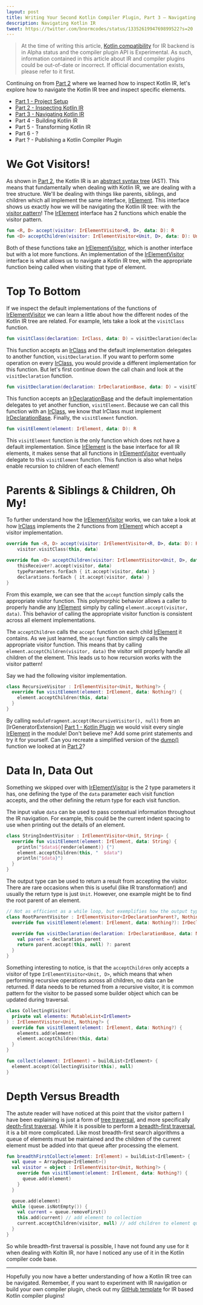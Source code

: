 ```yaml
---
layout: post
title: Writing Your Second Kotlin Compiler Plugin, Part 3 — Navigating Kotlin IR
description: Navigating Kotlin IR
tweet: https://twitter.com/bnormcodes/status/1335261994769899522?s=20
---
```


> At the time of writing this article, [Kotlin compatibility] for IR backend is in Alpha status and
> the compiler plugin API is Experimental. As such, information contained in this article about IR
> and compiler plugins could be out-of-date or incorrect. If official documentation exists, please
> refer to it first.

Continuing on from [Part 2] where we learned how to inspect Kotlin IR, let's explore how to navigate
the Kotlin IR tree and inspect specific elements.

- [Part 1 - Project Setup][Part 1]
- [Part 2 - Inspecting Kotlin IR][Part 2]
- [Part 3 - Navigating Kotlin IR][Part 3]
- Part 4 - Building Kotlin IR
- Part 5 - Transforming Kotlin IR
- Part 6 - ?
- Part ? - Publishing a Kotlin Compiler Plugin

# We Got Visitors!

As shown in [Part 2], the Kotlin IR is an [abstract syntax tree] (AST). This means that
fundamentally when dealing with Kotlin IR, we are dealing with a tree structure. We'll be dealing
with things like parents, siblings, and children which all implement the same interface,
[IrElement]. This interface shows us exactly how we will be navigating the Kotlin IR tree: with the
[visitor pattern]! The [IrElement] interface has 2 functions which enable the visitor pattern.

```kotlin
fun <R, D> accept(visitor: IrElementVisitor<R, D>, data: D): R
fun <D> acceptChildren(visitor: IrElementVisitor<Unit, D>, data: D): Unit
```

Both of these functions take an [IrElementVisitor], which is another interface but with a lot more
functions. An implementation of the [IrElementVisitor] interface is what allows us to navigate a
Kotlin IR tree, with the appropriate function being called when visiting that type of element.

# Top To Bottom

If we inspect the default implementations of the functions of [IrElementVisitor] we can learn a
little about how the different nodes of the Kotlin IR tree are related. For example, lets take a
look at the `visitClass` function.

```kotlin
fun visitClass(declaration: IrClass, data: D) = visitDeclaration(declaration, data)
```

This function accepts an [IrClass] and the default implementation delegates to another function,
`visitDeclaration`. If you want to perform some operation on every [IrClass], you would provide a
different implementation for this function. But let's first continue down the call chain and look at
the `visitDeclaration` function.

```kotlin
fun visitDeclaration(declaration: IrDeclarationBase, data: D) = visitElement(declaration, data)
```

This function accepts an [IrDeclarationBase] and the default implementation delegates to yet another
function, `visitElement`. Because we can call this function with an [IrClass], we know that IrClass
must implement [IrDeclarationBase]. Finally, the `visitElement` function.

```kotlin
fun visitElement(element: IrElement, data: D): R
```

This `visitElement` function is the only function which does not have a default implementation.
Since [IrElement] is the base interface for all IR elements, it makes sense that all functions in
[IrElementVisitor] eventually delegate to this `visitElement` function. This function is also what
helps enable recursion to children of each element!

# Parents & Siblings & Children, Oh My!

To further understand how the [IrElementVisitor] works, we can take a look at how [IrClass]
implements the 2 functions from [IrElement] which accept a visitor implementation.

```kotlin
override fun <R, D> accept(visitor: IrElementVisitor<R, D>, data: D): R =
    visitor.visitClass(this, data)

override fun <D> acceptChildren(visitor: IrElementVisitor<Unit, D>, data: D) {
    thisReceiver?.accept(visitor, data)
    typeParameters.forEach { it.accept(visitor, data) }
    declarations.forEach { it.accept(visitor, data) }
}
```

From this example, we can see that the `accept` function simply calls the appropriate visitor
function. This polymorphic behavior allows a caller to properly handle any [IrElement] simply by
calling `element.accept(visitor, data)`. This behavior of calling the appropriate visitor function
is consistent across all element implementations.

The `acceptChildren` calls the `accept` function on each child [IrElement] it contains. As we just
learned, the `accept` function simply calls the appropriate visitor function. This means that by
calling `element.acceptChildren(visitor, data)` the visitor will properly handle all children of
the element. This leads us to how recursion works with the visitor pattern!

Say we had the following visitor implementation.

```kotlin
class RecursiveVisitor : IrElementVisitor<Unit, Nothing?> {
  override fun visitElement(element: IrElement, data: Nothing?) {
    element.acceptChildren(this, data)
  }
}
```

By calling `moduleFragment.accept(RecursiveVisitor(), null)` from an [IrGeneratorExtension]
[Part 1 - Kotlin Plugin] we would visit every single [IrElement] in the module! Don't believe me?
Add some print statements and try it for yourself. Can you recreate a simplified version of the
[dump()] function we looked at in [Part 2]?

# Data In, Data Out

Something we skipped over with [IrElementVisitor] is the 2 type parameters it has, one defining the
type of the `data` parameter each visit function accepts, and the other defining the return type for
each visit function.

The input value `data` can be used to pass contextual information throughout the IR navigation. For
example, this could be the current indent spacing to use when printing out the details of an
element.

```kotlin
class StringIndentVisitor : IrElementVisitor<Unit, String> {
  override fun visitElement(element: IrElement, data: String) {
    println("$data${render(element)} {")
    element.acceptChildren(this, "  $data")
    println("$data}")
  }
}
```

The output type can be used to return a result from accepting the visitor. There are rare occasions
when this is useful (like IR transformation!) and usually the return type is just `Unit`. However,
one example might be to find the root parent of an element.

```kotlin
// Not as efficient as a while loop, but exemplifies how the output type could be used
class RootParentVisitor : IrElementVisitor<IrDeclarationParent?, Nothing?> {
  override fun visitElement(element: IrElement, data: Nothing?): IrDeclarationParent? = null

  override fun visitDeclaration(declaration: IrDeclarationBase, data: Nothing?): IrDeclarationParent {
    val parent = declaration.parent
    return parent.accept(this, null) ?: parent
  }
}
```

Something interesting to notice, is that the `acceptChildren` only accepts a visitor of type
`IrElementVisitor<Unit, D>`, which means that when performing recursive operations across all
children, no data can be returned. If data needs to be returned from a recursive visitor, it is
common pattern for the visitor to be passed some builder object which can be updated during
traversal.

```kotlin
class CollectingVisitor(
  private val elements: MutableList<IrElement>
) : IrElementVisitor<Unit, Nothing?> {
  override fun visitElement(element: IrElement, data: Nothing?) {
    elements.add(element)
    element.acceptChildren(this, data)
  }
}

fun collect(element: IrElement) = buildList<IrElement> {
  element.accept(CollectingVisitor(this), null)
}
```

# Depth Versus Breadth

The astute reader will have noticed at this point that the visitor pattern I have been explaining is
just a form of [tree traversal], and more specifically [depth-first traversal]. While it is possible
to perform a [breadth-first traversal], it is a bit more complicated. Like most breadth-first search
algorithms a queue of elements must be maintained and the children of the current element must be
added into that queue after processing the element.

```kotlin
fun breadthFirstCollect(element: IrElement) = buildList<IrElement> {
  val queue = ArrayDeque<IrElement>()
  val visitor = object : IrElementVisitor<Unit, Nothing?> {
    override fun visitElement(element: IrElement, data: Nothing?) {
      queue.add(element)
    }
  }

  queue.add(element)
  while (queue.isNotEmpty()) {
    val current = queue.removeFirst()
    this.add(current) // add element to collection
    current.acceptChildren(visitor, null) // add children to element queue
  }
}
```

So while breadth-first traversal is possible, I have not found any use for it when dealing with
Koltin IR, nor have I noticed any use of it in the Kotlin compiler code base.

---

Hopefully you now have a better understanding of how a Kotlin IR tree can be navigated. Remember, if
you want to experiment with IR navigation or build your own compiler plugin, check out my [GitHub
template] for IR based Kotlin compiler plugins!

[Kotlin compatibility]: https://kotlinlang.org/docs/reference/evolution/components-stability.html
[Part 1]: https://blog.bnorm.dev/writing-your-second-compiler-plugin-part-1
[Part 1 - Kotlin Plugin]: https://blog.bnorm.dev/writing-your-second-compiler-plugin-part-1#kotlin-plugin
[Part 2]: https://blog.bnorm.dev/writing-your-second-compiler-plugin-part-2
[Part 3]: https://blog.bnorm.dev/writing-your-second-compiler-plugin-part-3
[abstract syntax tree]: https://en.wikipedia.org/wiki/Abstract_syntax_tree
[IrElement]: https://github.com/JetBrains/kotlin/blob/1.4.20/compiler/ir/ir.tree/src/org/jetbrains/kotlin/ir/IrElement.kt
[visitor pattern]: https://en.wikipedia.org/wiki/Visitor_pattern
[IrElementVisitor]: https://github.com/JetBrains/kotlin/blob/1.4.20/compiler/ir/ir.tree/src/org/jetbrains/kotlin/ir/visitors/IrElementVisitor.kt#L23
[IrClass]: https://github.com/JetBrains/kotlin/blob/1.4.20/compiler/ir/ir.tree/src/org/jetbrains/kotlin/ir/declarations/IrClass.kt#L31
[IrDeclarationBase]: https://github.com/JetBrains/kotlin/blob/1.4.20/compiler/ir/ir.tree/src/org/jetbrains/kotlin/ir/declarations/IrDeclaration.kt#L48
[dump()]: https://github.com/JetBrains/kotlin/blob/1.4.20/compiler/ir/ir.tree/src/org/jetbrains/kotlin/ir/util/DumpIrTree.kt#L30
[tree traversal]: https://en.wikipedia.org/wiki/Tree_traversal
[depth-first traversal]: https://en.wikipedia.org/wiki/Depth-first_search
[breadth-first traversal]: https://en.wikipedia.org/wiki/Breadth-first_search
[GitHub template]: https://github.com/bnorm/kotlin-ir-plugin-template
